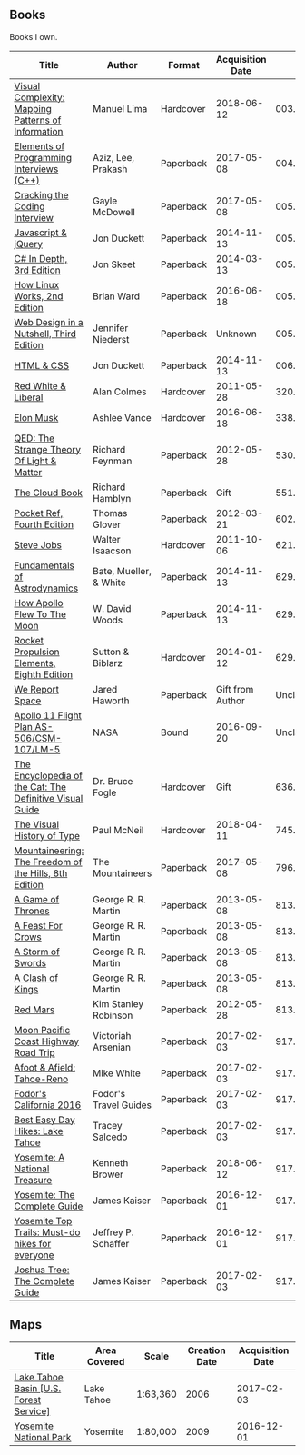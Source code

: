 ## Books

Books I own.

| Title                                                                                 | Author                | Format    | Acquisition Date  | DDC                           |
| ------------------------------------------------------------------------------------- | --------------------- | --------- | ----------------- | ----------------------------- |
| [Visual Complexity: Mapping Patterns of Information](http://a.co/eZxdBol)             | Manuel Lima           | Hardcover | 2018-06-12        | 003.54                        |
| [Elements of Programming Interviews (C++)](http://a.co/1ptOTRw)                       | Aziz, Lee, Prakash    | Paperback | 2017-05-08        | 004.023                       |
| [Cracking the Coding Interview](http://a.co/aL8dlMF)                                  | Gayle McDowell        | Paperback | 2017-05-08        | 005.1023                      |
| [Javascript & jQuery](https://www.amazon.com/dp/1118531647)                           | Jon Duckett           | Paperback | 2014-11-13        | 005.133                       |
| [C# In Depth, 3rd Edition](https://www.amazon.com/dp/161729134X)                      | Jon Skeet             | Paperback | 2014-03-13        | 005.133                       |
| [How Linux Works, 2nd Edition](https://www.amazon.com/dp/1593275676)                  | Brian Ward            | Paperback | 2016-06-18        | 005.432                       |
| [Web Design in a Nutshell, Third Edition](http://a.co/6x7yt5Y)                        | Jennifer Niederst     | Paperback | Unknown           | 005.72                        |
| [HTML & CSS](https://www.amazon.com/dp/1118008189)                                    | Jon Duckett           | Paperback | 2014-11-13        | 006.74                        |
| [Red White & Liberal](http://a.co/3ReAiWw)                                            | Alan Colmes           | Hardcover | 2011-05-28        | 320.5130973                   |
| [Elon Musk](https://www.amazon.com/dp/0062301233)                                     | Ashlee Vance          | Hardcover | 2016-06-18        | 338.092                       |
| [QED: The Strange Theory Of Light & Matter](http://a.co/ibUrhOg)                      | Richard Feynman       | Paperback | 2012-05-28        | 530.1433                      |
| [The Cloud Book](http://a.co/8OowN2C)                                                 | Richard Hamblyn       | Paperback | Gift              | 551.576                       |
| [Pocket Ref, Fourth Edition](http://a.co/jfpeZu8)                                     | Thomas Glover         | Paperback | 2012-03-21        | 602.12                        |
| [Steve Jobs](https://www.amazon.com/dp/1451648537)                                    | Walter Isaacson       | Hardcover | 2011-10-06        | 621.39092                     |
| [Fundamentals of Astrodynamics](http://a.co/6oS6ZXK)                                  | Bate, Mueller, & White| Paperback | 2014-11-13        | 629.411                       |
| [How Apollo Flew To The Moon](https://www.amazon.com/dp/1441971785)                   | W. David Woods        | Paperback | 2014-11-13        | 629.454                       |
| [Rocket Propulsion Elements, Eighth Edition](http://a.co/bdlBKfi)                     | Sutton & Biblarz      | Hardcover | 2014-01-12        | 629.475                       |
| [We Report Space](http://a.co/amzyG9D)                                                | Jared Haworth         | Paperback | Gift from Author  | Unclassified                  |
| [Apollo 11 Flight Plan AS-506/CSM-107/LM-5](http://kck.st/29y8MAL)                    | NASA                  | Bound     | 2016-09-20        | Unclassified                  |
| [The Encyclopedia of the Cat: The Definitive Visual Guide](http://a.co/8bjgwuN)       | Dr. Bruce Fogle       | Hardcover | Gift              | 636.8003                      |
| [The Visual History of Type](http://a.co/eZufGPj)                                     | Paul McNeil           | Hardcover | 2018-04-11        | 745.4                         |
| [Mountaineering: The Freedom of the Hills, 8th Edition](http://a.co/1EEXHf7)          | The Mountaineers      | Paperback | 2017-05-08        | 796.522                       |
| [A Game of Thrones](http://a.co/8Di0wYH)                                              | George R. R. Martin   | Paperback | 2013-05-08        | 813.54                        |
| [A Feast For Crows](http://a.co/8Di0wYH)                                              | George R. R. Martin   | Paperback | 2013-05-08        | 813.54                        |
| [A Storm of Swords](http://a.co/8Di0wYH)                                              | George R. R. Martin   | Paperback | 2013-05-08        | 813.54                        |
| [A Clash of Kings](http://a.co/8Di0wYH)                                               | George R. R. Martin   | Paperback | 2013-05-08        | 813.54                        |
| [Red Mars](http://a.co/7wq4m6Q)                                                       | Kim Stanley Robinson  | Paperback | 2012-05-28        | 813.54                        |
| [Moon Pacific Coast Highway Road Trip](http://a.co/fKe3Bbx)                           | Victoriah Arsenian    | Paperback | 2017-02-03        | 917.904                       |
| [Afoot & Afield: Tahoe-Reno](http://a.co/e4dJIRG)                                     | Mike White            | Paperback | 2017-02-03        | 917.93550434                  |
| [Fodor's California 2016](http://a.co/4mi3qHK)                                        | Fodor's Travel Guides | Paperback | 2017-02-03        | 917.9404                      |
| [Best Easy Day Hikes: Lake Tahoe](http://a.co/iqvNZvC)                                | Tracey Salcedo        | Paperback | 2017-02-03        | 917.9438                      |
| [Yosemite: A National Treasure](http://a.co/fklT9BM)                                  | Kenneth Brower        | Paperback | 2018-06-12        | 917.9447                      |
| [Yosemite: The Complete Guide](http://a.co/7IcRiWW)                                   | James Kaiser          | Paperback | 2016-12-01        | 917.94470454                  |
| [Yosemite Top Trails: Must-do hikes for everyone](http://a.co/2VFM4hx)                | Jeffrey P. Schaffer   | Paperback | 2016-12-01        | 917.94470454                  |
| [Joshua Tree: The Complete Guide](http://a.co/eQ0f6pE)                                | James Kaiser          | Paperback | 2017-02-03        | 917.9497                      |

## Maps

| Title                                                             | Area Covered  | Scale     | Creation Date | Acquisition Date  |
| ----------------------------------------------------------------- | ------------- | --------- | ------------- | ----------------- |
| [Lake Tahoe Basin [U.S. Forest Service]](http://a.co/44YpSwd)     | Lake Tahoe    | 1:63,360  | 2006          | 2017-02-03        |
| [Yosemite National Park](http://a.co/7MUPwx4)                     | Yosemite      | 1:80,000  | 2009          | 2016-12-01        |
